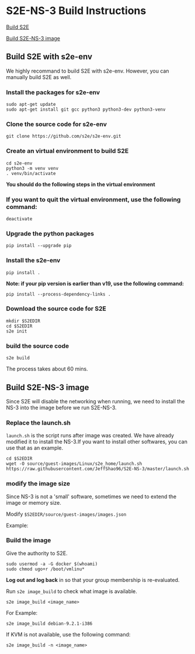 # S2E-NS-3 Build Instructions
[Build S2E](#build-s2e-with-s2e-env)

[Build S2E-NS-3 image](#build-s2e-ns-3-image)

## Build S2E with s2e-env
We highly recommand to build S2E with s2e-env. However, you can manually build S2E as well. 

### Install the packages for s2e-env
    sudo apt-get update
    sudo apt-get install git gcc python3 python3-dev python3-venv

### Clone the source code for s2e-env
    git clone https://github.com/s2e/s2e-env.git

### Create an virtual environment to build S2E
    cd s2e-env
    python3 -m venv venv
    . venv/bin/activate
**You should do the following steps in the virtual environment**

### If you want to quit the virtual environment, use the following command:
    deactivate

### Upgrade the python packages
    pip install --upgrade pip

### Install the s2e-env
    pip install .
**Note: if your pip version is earlier than v19, use the following command:**

    pip install --process-dependency-links .

### Download the source code for S2E
    mkdir $S2EDIR
    cd $S2EDIR
    s2e init

### build the source code
    s2e build
The process takes about 60 mins.

## Build S2E-NS-3 image
Since S2E will disable the networking when running, we need to install the NS-3 into the image before we run S2E-NS-3.

### Replace the launch.sh 
`launch.sh` is the script runs after image was created. We have already modified it to install the NS-3.If you want to install other softwares, you can use that as an example.

    cd $S2EDIR
    wget -O source/guest-images/Linux/s2e_home/launch.sh https://raw.githubusercontent.com/JeffShao96/S2E-NS-3/master/launch.sh

### modify the image size
Since NS-3 is not a 'small' software, sometimes we need to extend the image or memory size.

Modify `$S2EDIR/source/guest-images/images.json`

Example:



### Build the image

Give the authority to S2E.

    sudo usermod -a -G docker $(whoami)
    sudo chmod ugo+r /boot/vmlinu*

**Log out and log back** in so that your group membership is re-evaluated.

Run `s2e image_build` to check what image is available.

    s2e image_build <image_name>

For Example:

    s2e image_build debian-9.2.1-i386

If KVM is not available, use the following command:

    s2e image_build -n <image_name>
